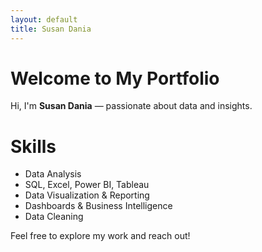 ```yaml
---
layout: default
title: Susan Dania
---
```


# Welcome to My Portfolio

Hi, I'm **Susan Dania** — passionate about data and insights.

# Skills
- Data Analysis
- SQL, Excel, Power BI, Tableau
- Data Visualization & Reporting
- Dashboards & Business Intelligence
- Data Cleaning

Feel free to explore my work and reach out!

